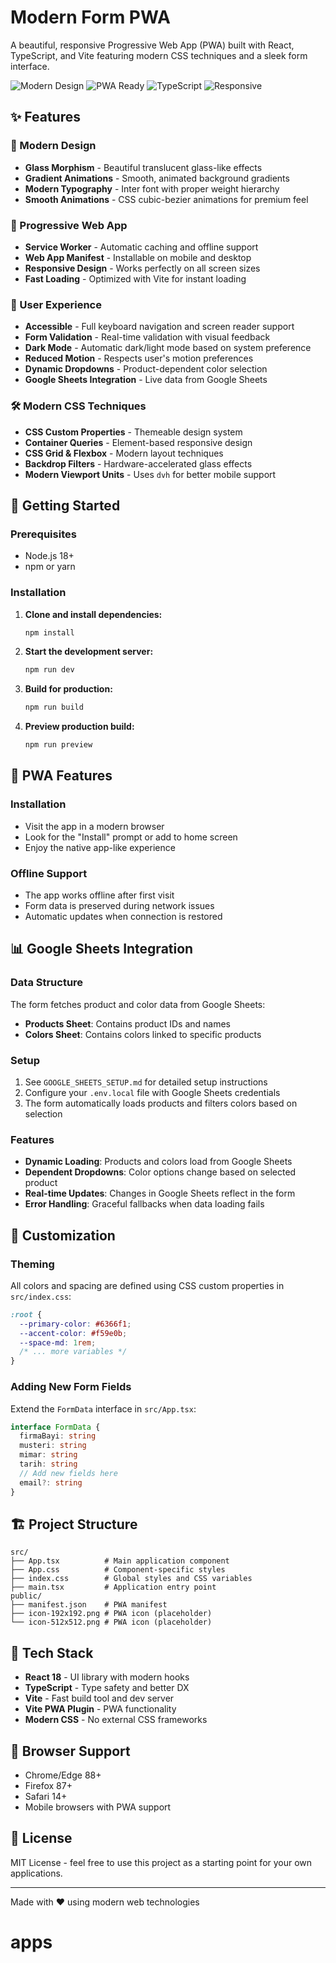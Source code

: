 # Modern Form PWA

A beautiful, responsive Progressive Web App (PWA) built with React, TypeScript, and Vite featuring modern CSS techniques and a sleek form interface.

![Modern Design](https://img.shields.io/badge/Design-Modern-blue)
![PWA Ready](https://img.shields.io/badge/PWA-Ready-green)
![TypeScript](https://img.shields.io/badge/TypeScript-Ready-blue)
![Responsive](https://img.shields.io/badge/Design-Responsive-orange)

## ✨ Features

### 🎨 Modern Design
- **Glass Morphism** - Beautiful translucent glass-like effects
- **Gradient Animations** - Smooth, animated background gradients
- **Modern Typography** - Inter font with proper weight hierarchy
- **Smooth Animations** - CSS cubic-bezier animations for premium feel

### 📱 Progressive Web App
- **Service Worker** - Automatic caching and offline support
- **Web App Manifest** - Installable on mobile and desktop
- **Responsive Design** - Works perfectly on all screen sizes
- **Fast Loading** - Optimized with Vite for instant loading

### 🎯 User Experience
- **Accessible** - Full keyboard navigation and screen reader support
- **Form Validation** - Real-time validation with visual feedback
- **Dark Mode** - Automatic dark/light mode based on system preference
- **Reduced Motion** - Respects user's motion preferences
- **Dynamic Dropdowns** - Product-dependent color selection
- **Google Sheets Integration** - Live data from Google Sheets

### 🛠 Modern CSS Techniques
- **CSS Custom Properties** - Themeable design system
- **Container Queries** - Element-based responsive design
- **CSS Grid & Flexbox** - Modern layout techniques
- **Backdrop Filters** - Hardware-accelerated glass effects
- **Modern Viewport Units** - Uses `dvh` for better mobile support

## 🚀 Getting Started

### Prerequisites
- Node.js 18+ 
- npm or yarn

### Installation

1. **Clone and install dependencies:**
   ```bash
   npm install
   ```

2. **Start the development server:**
   ```bash
   npm run dev
   ```

3. **Build for production:**
   ```bash
   npm run build
   ```

4. **Preview production build:**
   ```bash
   npm run preview
   ```

## 📱 PWA Features

### Installation
- Visit the app in a modern browser
- Look for the "Install" prompt or add to home screen
- Enjoy the native app-like experience

### Offline Support
- The app works offline after first visit
- Form data is preserved during network issues
- Automatic updates when connection is restored

## 📊 Google Sheets Integration

### Data Structure
The form fetches product and color data from Google Sheets:
- **Products Sheet**: Contains product IDs and names
- **Colors Sheet**: Contains colors linked to specific products

### Setup
1. See `GOOGLE_SHEETS_SETUP.md` for detailed setup instructions
2. Configure your `.env.local` file with Google Sheets credentials
3. The form automatically loads products and filters colors based on selection

### Features
- **Dynamic Loading**: Products and colors load from Google Sheets
- **Dependent Dropdowns**: Color options change based on selected product
- **Real-time Updates**: Changes in Google Sheets reflect in the form
- **Error Handling**: Graceful fallbacks when data loading fails

## 🎨 Customization

### Theming
All colors and spacing are defined using CSS custom properties in `src/index.css`:

```css
:root {
  --primary-color: #6366f1;
  --accent-color: #f59e0b;
  --space-md: 1rem;
  /* ... more variables */
}
```

### Adding New Form Fields
Extend the `FormData` interface in `src/App.tsx`:

```typescript
interface FormData {
  firmaBayi: string
  musteri: string
  mimar: string
  tarih: string
  // Add new fields here
  email?: string
}
```

## 🏗 Project Structure

```
src/
├── App.tsx          # Main application component
├── App.css          # Component-specific styles
├── index.css        # Global styles and CSS variables
├── main.tsx         # Application entry point
public/
├── manifest.json    # PWA manifest
├── icon-192x192.png # PWA icon (placeholder)
└── icon-512x512.png # PWA icon (placeholder)
```

## 🧰 Tech Stack

- **React 18** - UI library with modern hooks
- **TypeScript** - Type safety and better DX
- **Vite** - Fast build tool and dev server
- **Vite PWA Plugin** - PWA functionality
- **Modern CSS** - No external CSS frameworks

## 🎯 Browser Support

- Chrome/Edge 88+
- Firefox 87+
- Safari 14+
- Mobile browsers with PWA support

## 📝 License

MIT License - feel free to use this project as a starting point for your own applications.

---

Made with ❤️ using modern web technologies
# apps
